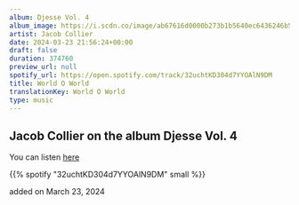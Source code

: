 ```yaml
---
album: Djesse Vol. 4
album_image: https://i.scdn.co/image/ab67616d0000b273b1b5640ec6436246b57a32f1
artist: Jacob Collier
date: 2024-03-23 21:56:24+00:00
draft: false
duration: 374760
preview_url: null
spotify_url: https://open.spotify.com/track/32uchtKD304d7YYOAlN9DM
title: World O World
translationKey: World O World
type: music
---
```


## Jacob Collier on the album Djesse Vol. 4

You can listen [here](https://open.spotify.com/track/32uchtKD304d7YYOAlN9DM)

{{% spotify "32uchtKD304d7YYOAlN9DM" small %}}

added on March 23, 2024